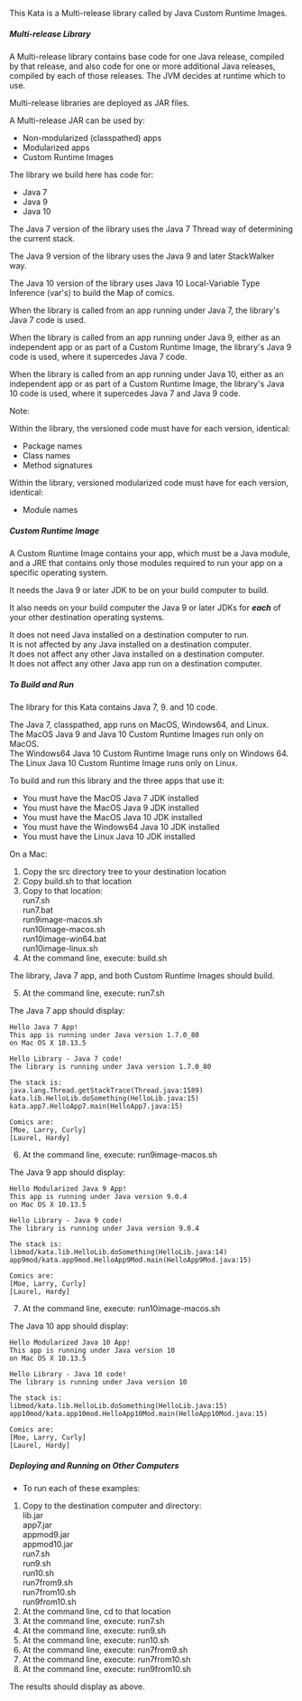 This Kata is a Multi-release library called by Java Custom Runtime Images. 

##### Multi-release Library

A Multi-release library contains base code for one Java release, compiled by that release,
and also code for one or more additional Java releases, compiled by each of those releases. 
The JVM decides at runtime which to use.  

Multi-release libraries are deployed as JAR files.

A Multi-release JAR can be used by:

- Non-modularized (classpathed) apps
- Modularized apps
- Custom Runtime Images

The library we build here has code for:

- Java 7
- Java 9
- Java 10

The Java 7 version of the library uses the Java 7 Thread way of determining the current stack.  

The Java 9 version of the library uses the Java 9 and later StackWalker way.  

The Java 10 version of the library uses Java 10 Local-Variable Type Inference (var's) 
to build the Map of comics.

When the library is called from an app running under Java 7, 
the library's Java 7 code is used.  

When the library is called from an app running under Java 9, 
either as an independent app or as part of a Custom Runtime Image,
the library's Java 9 code is used, where it supercedes Java 7 code.

When the library is called from an app running under Java 10, 
either as an independent app or as part of a Custom Runtime Image,
the library's Java 10 code is used, where it supercedes Java 7 and Java 9 code.

Note:

Within the library, the versioned code must have for each version, identical:

- Package names
- Class names
- Method signatures

Within the library, versioned modularized code must have for each version, identical:
- Module names

##### Custom Runtime Image

A Custom Runtime Image contains your app, which must be a Java module, 
and a JRE that contains only those modules required to run your app on a specific operating system.

It needs the Java 9 or later JDK to be on your build computer to build.  

It also needs on your build computer the Java 9 or later JDKs 
for ***each*** of your other destination operating systems.

It does not need Java installed on a destination computer to run.  
It is not affected by any Java installed on a destination computer.  
It does not affect any other Java installed on a destination computer.  
It does not affect any other Java app run on a destination computer.

##### To Build and Run

The library for this Kata contains Java 7, 9. and 10 code.

The Java 7, classpathed, app runs on MacOS, Windows64, and Linux.  
The MacOS Java 9 and Java 10 Custom Runtime Images run only on MacOS.  
The Windows64 Java 10 Custom Runtime Image runs only on Windows 64.  
The Linux Java 10 Custom Runtime Image runs only on Linux.

To build and run this library and the three apps that use it:

- You must have the MacOS Java 7 JDK installed
- You must have the MacOS Java 9 JDK installed
- You must have the MacOS Java 10 JDK installed
- You must have the Windows64 Java 10 JDK installed
- You must have the Linux Java 10 JDK installed

On a Mac:
1. Copy the src directory tree to your destination location
2. Copy build.sh to that location
3. Copy to that location:   
    run7.sh  
    run7.bat  
    run9image-macos.sh  
    run10image-macos.sh  
    run10image-win64.bat  
    run10image-linux.sh
4. At the command line, execute: build.sh

The library, Java 7 app, and both Custom Runtime Images should build.

5. At the command line, execute: run7.sh

The Java 7 app should display:  
````
Hello Java 7 App!  
This app is running under Java version 1.7.0_80  
on Mac OS X 10.13.5

Hello Library - Java 7 code!  
The library is running under Java version 1.7.0_80  

The stack is:  
java.lang.Thread.getStackTrace(Thread.java:1589)  
kata.lib.HelloLib.doSomething(HelloLib.java:15)  
kata.app7.HelloApp7.main(HelloApp7.java:15)

Comics are:  
[Moe, Larry, Curly]  
[Laurel, Hardy]
````
6. At the command line, execute: run9image-macos.sh

The Java 9 app should display:

````
Hello Modularized Java 9 App!  
This app is running under Java version 9.0.4  
on Mac OS X 10.13.5

Hello Library - Java 9 code!  
The library is running under Java version 9.0.4

The stack is:  
libmod/kata.lib.HelloLib.doSomething(HelloLib.java:14)  
app9mod/kata.app9mod.HelloApp9Mod.main(HelloApp9Mod.java:15)

Comics are:  
[Moe, Larry, Curly]  
[Laurel, Hardy]
````

7. At the command line, execute: run10image-macos.sh

The Java 10 app should display:
````
Hello Modularized Java 10 App!  
This app is running under Java version 10  
on Mac OS X 10.13.5

Hello Library - Java 10 code!  
The library is running under Java version 10

The stack is:  
libmod/kata.lib.HelloLib.doSomething(HelloLib.java:15)  
app10mod/kata.app10mod.HelloApp10Mod.main(HelloApp10Mod.java:15)

Comics are:  
[Moe, Larry, Curly]  
[Laurel, Hardy]
````
##### Deploying and Running on Other Computers

- To run each of these examples:  

1. Copy to the destination computer and directory:  
    lib.jar  
    app7.jar  
    appmod9.jar  
    appmod10.jar  
    run7.sh  
    run9.sh  
    run10.sh  
    run7from9.sh  
    run7from10.sh  
    run9from10.sh
2. At the command line, cd to that location
3. At the command line, execute: run7.sh
4. At the command line, execute: run9.sh
5. At the command line, execute: run10.sh
6. At the command line, execute: run7from9.sh
7. At the command line, execute: run7from10.sh
8. At the command line, execute: run9from10.sh

The results should display as above.
